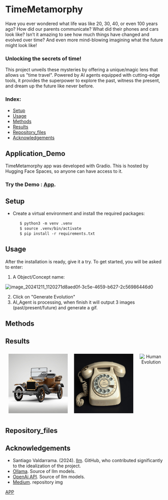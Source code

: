 # TimeMetamorphy

Have you ever wondered what life was like 20, 30, 40, or even 100 years ago? How did our parents communicate? What did their phones and cars look like? 
Isn’t it amazing to see how much things have changed and evolved over time? And even more mind-blowing imagining what the future might look like!

### **Unlocking the secrets of time!**

This project unveils these mysteries by offering a unique/magic lens that allows us "time travel". Powered by AI agents equipped with cutting-edge tools, it provides the superpower to explore the past, witness the present, and dream up the future like never before.  

 ### Index:
- [Setup](#Setup)
- [Usage](#Usage)
- [Methods](#Methods)
- [Results](#results)
- [Repository_files](#Repository_files)
- [Acknowledgements](#Acknowledgements)

## Application_Demo
TimeMetamorphy app was developed with Gradio. This is hosted by Hugging Face Spaces, so anyone can have access to it.
### Try the Demo : [App](https://huggingface.co/spaces/AMfeta99/Object_Evolution_Generator).

## Setup
- Create a virtual environment and install the required packages:
  
         $ python3 -m venv .venv
         $ source .venv/bin/activate
         $ pip install -r requirements.txt

## Usage
After the installation is ready, give it a try. To get started, you will be asked to enter: 
1. A Object/Concept name:
   
![image_20241211_1120271d8aed0f-3c5e-4659-b627-2c56986446d0](https://github.com/user-attachments/assets/97182213-b40a-4bee-a09b-7443f9b5b0e2)

2. Click on "Generate Evolution"
3. AI_Agent is processing, when finish it will output 3 images (past/present/future) and generate a gif. 
  

## Methods

## Results
<div style="display: flex; justify-content: center; align-items: flex-start;">
  <figure style="margin: 10px; text-align: center;">
    <img src="car_evolution.gif" alt="Car Evolution" style="width: 330px;">
  </figure>
  <figure style="margin: 10px; text-align: center;">
    <img src="phone_evolution.gif" alt="Phone Evolution" style="width: 330px;">
  </figure>
  <figure style="margin: 10px; text-align: center;">
    <img src="https://amfeta99-object-evolution-generator.hf.space/gradio_api/file=/tmp/gradio/e137e19163a0d5e9785ae84e4c8100c9ed22478e1c64a6218bd6c19a3c272bf3/Human_evolution.gif" alt="Human Evolution" style="width: 330px;">
  </figure>
</div>

## Repository_files

## Acknowledgements
- Santiago Valdarrama. (2024). [llm](https://github.com/svpino/llm/tree/main/guessing). GitHub, who contributed significantly to the idealization of the project.
- [Ollama](https://ollama.com/). Source of llm models.
- [OpenAi API](https://openai.com/index/openai-api/). Source of llm models.
- [Medium](https://medium.com/@GPTPlus/ai-in-human-robot-interaction-884ef04bdd88). repository img








[APP](https://huggingface.co/spaces/AMfeta99/Object_Evolution_Generator)

